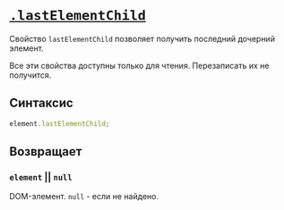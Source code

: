 # [`.lastElementChild`](../index.md)

Свойство `lastElementChild` позволяет получить последний дочерний элемент.

Все эти свойства доступны только для чтения. Перезаписать их не получится.

## Синтаксис

```js
element.lastElementChild;
```

## Возвращает

### `element` || `null`

DOM-элемент. `null` - если не найдено.
